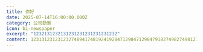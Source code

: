 ```yaml
---
title: 你好
date: 2025-07-14T16:00:00.000Z
category: 公司動態
icon: bi-newspaper
excerpt: "1232131232131231231231231231232"
content: 1﻿2313123123123274894174819241928471298471298479182749827498127489127489127498127498127421948
---
```

